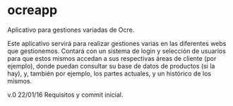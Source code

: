 # ocreapp
Aplicativo para gestiones variadas de Ocre.

Este aplicativo servirá para realizar gestiones varias en las diferentes webs que gestionemos. Contará con un sistema de login y selección de usuarios para que estos mismos accedan a sus respectivas áreas de cliente (por ejemplo), donde puedan consultar su base de datos de productos (si la hay), y, también por ejemplo, los partes actuales, y un histórico de los mismos.

v.0           22/01/16          Requisitos y commit inicial.
